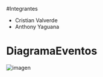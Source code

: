 #Integrantes
- Cristian Valverde
- Anthony Yaguana

# DiagramaEventos

![imagen](https://github.com/user-attachments/assets/b573462c-7e72-4d58-b199-374a23410b8e)
